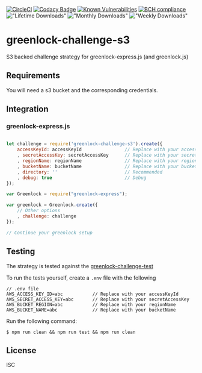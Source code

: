 [![CircleCI](https://circleci.com/gh/cderche/greenlock-challenge-s3.svg?style=svg)](https://circleci.com/gh/cderche/greenlock-challenge-s3)
[![Codacy Badge](https://api.codacy.com/project/badge/Grade/0cbe184e285649a98452fbcc1228ff5a)](https://www.codacy.com/app/c.derche/greenlock-challenge-s3?utm_source=github.com&amp;utm_medium=referral&amp;utm_content=cderche/greenlock-challenge-s3&amp;utm_campaign=Badge_Grade)
[![Known Vulnerabilities](https://snyk.io/test/github/cderche/greenlock-challenge-s3/badge.svg)](https://snyk.io/test/github/cderche/greenlock-challenge-s3)
[![BCH compliance](https://bettercodehub.com/edge/badge/cderche/greenlock-challenge-s3?branch=master)](https://bettercodehub.com/)
!["Lifetime Downloads"](https://img.shields.io/npm/dt/greenlock-challenge-s3.svg "Lifetime Download Count can't be shown")
!["Monthly Downloads"](https://img.shields.io/npm/dm/greenlock-challenge-s3.svg "Monthly Download Count can't be shown")
!["Weekly Downloads"](https://img.shields.io/npm/dw/greenlock-challenge-s3.svg "Weekly Download Count can't be shown")

# greenlock-challenge-s3
S3 backed challenge strategy for greenlock-express.js (and greenlock.js)

## Requirements

You will need a s3 bucket and the corresponding credentials.

## Integration

### greenlock-express.js

```javascript

let challenge = require('greenlock-challenge-s3').create({
    accessKeyId: accessKeyId                // Replace with your accessKeyId
    , secretAccessKey: secretAccessKey      // Replace with your secretAccessKey
    , regionName: regionName                // Replace with your regionName
    , bucketName: bucketName                // Replace with your bucketName
    , directory: ''                         // Recommended
    , debug: true                           // Debug
});

var Greenlock = require("greenlock-express");

var greenlock = Greenlock.create({
    // Other options
    , challenge: challenge
});

// Continue your greenlock setup

```

## Testing

The strategy is tested against the [greenlock-challenge-test](https://git.coolaj86.com/coolaj86/greenlock-challenge-test.js)

To run the tests yourself, create a `.env` file with the following

```
// .env file
AWS_ACCESS_KEY_ID=abc           // Replace with your accessKeyId
AWS_SECRET_ACCESS_KEY=abc       // Replace with your secretAccessKey
AWS_BUCKET_REGION=abc           // Replace with your regionName
AWS_BUCKET_NAME=abc             // Replace with your bucketName
```

Run the following command: 
```console
$ npm run clean && npm run test && npm run clean
```

## License

ISC

